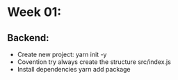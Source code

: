 # Week 01:

## Backend:
  - Create new project: yarn init -y
  - Covention try always create the structure src/index.js
  - Install dependencies yarn add package
